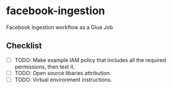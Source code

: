 # facebook-ingestion

Facebook Ingestion workflow as a Glue Job

## Checklist

- [ ] TODO: Make example IAM policy that includes all the required permissions, then test it.
- [ ] TODO: Open source libaries attribution.
- [ ] TODO: Virtual environment instructions.
